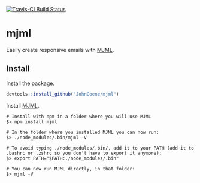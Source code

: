[![Travis-CI Build Status](https://travis-ci.org/JohnCoene/mjml.svg?branch=master)](https://travis-ci.org/JohnCoene/mjml)

# mjml

Easily create responsive emails with [MJML](https://mjml.io/).

## Install

Install the package.

``` r
devtools::install_github("JohnCoene/mjml")
```

Install [MJML](https://mjml.io/).

```{r}
# Install with npm in a folder where you will use MJML
$> npm install mjml

# In the folder where you installed MJML you can now run:
$> ./node_modules/.bin/mjml -V

# To avoid typing ./node_modules/.bin/, add it to your PATH (add it to .bashrc or .zshrc so you don't have to export it anymore):
$> export PATH="$PATH:./node_modules/.bin"

# You can now run MJML directly, in that folder:
$> mjml -V
```
